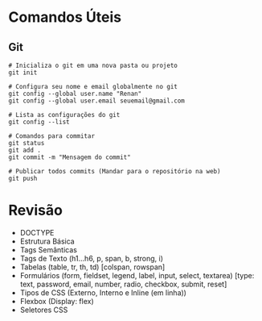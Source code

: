 # Comandos Úteis

## Git

```
# Inicializa o git em uma nova pasta ou projeto
git init
```
```
# Configura seu nome e email globalmente no git
git config --global user.name "Renan"
git config --global user.email seuemail@gmail.com
```

```
# Lista as configurações do git
git config --list
```

```
# Comandos para commitar
git status
git add .
git commit -m "Mensagem do commit"
```

```
# Publicar todos commits (Mandar para o repositório na web)
git push
```

# Revisão

 - DOCTYPE
 - Estrutura Básica
 - Tags Semânticas
 - Tags de Texto (h1...h6, p, span, b, strong, i) 
 - Tabelas (table, tr, th, td) [colspan, rowspan]
 - Formulários (form, fieldset, legend, label, input, select, textarea) [type: text, password, email, number, radio, checkbox, submit, reset]
 - Tipos de CSS (Externo, Interno e Inline (em linha))
 - Flexbox (Display: flex)
 - Seletores CSS